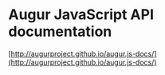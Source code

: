 Augur JavaScript API documentation
==================================

[http://augurproject.github.io/augur.js-docs/](http://augurproject.github.io/augur.js-docs/)
